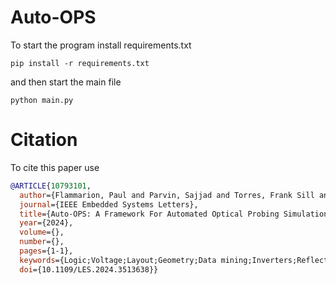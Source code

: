 # Auto-OPS

To start the program install requirements.txt 

`pip install -r requirements.txt`

and then start the main file 

`python main.py`


# Citation

To cite this paper use

```bibtex
@ARTICLE{10793101,
  author={Flammarion, Paul and Parvin, Sajjad and Torres, Frank Sill and Drechsler, Rolf},
  journal={IEEE Embedded Systems Letters}, 
  title={Auto-OPS: A Framework For Automated Optical Probing Simulation on GDS-II}, 
  year={2024},
  volume={},
  number={},
  pages={1-1},
  keywords={Logic;Voltage;Layout;Geometry;Data mining;Inverters;Reflection;Logic gates;Libraries;Standards},
  doi={10.1109/LES.2024.3513638}}
```
